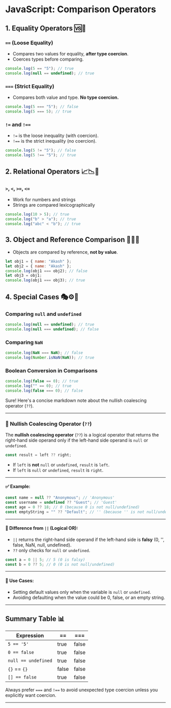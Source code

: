 # JavaScript: Comparison Operators

## 1. Equality Operators 🆚🎯

### `==` (Loose Equality)

- Compares two values for equality, **after type coercion**.
- Coerces types before comparing.

```javascript
console.log(5 == "5"); // true
console.log(null == undefined); // true
```

### `===` (Strict Equality)

- Compares both value and type. **No type coercion.**

```javascript
console.log(5 === "5"); // false
console.log(5 === 5); // true
```

### `!=` and `!==`

- `!=` is the loose inequality (with coercion).
- `!==` is the strict inequality (no coercion).

```javascript
console.log(5 != "5"); // false
console.log(5 !== "5"); // true
```

## 2. Relational Operators 📈📉🧮

### `>`, `<`, `>=`, `<=`

- Work for numbers and strings
- Strings are compared lexicographically

```javascript
console.log(10 > 5); // true
console.log("b" > "a"); // true
console.log("abc" < "b"); // true
```

## 3. Object and Reference Comparison 🧱🔗🧭

- Objects are compared by reference, **not by value**.

```javascript
let obj1 = { name: "Akash" };
let obj2 = { name: "Akash" };
console.log(obj1 === obj2); // false
let obj3 = obj1;
console.log(obj1 === obj3); // true
```

## 4. Special Cases 🎭⚙️🧐

### Comparing `null` and `undefined`

```javascript
console.log(null == undefined); // true
console.log(null === undefined); // false
```

### Comparing `NaN`

```javascript
console.log(NaN === NaN); // false
console.log(Number.isNaN(NaN)); // true
```

### Boolean Conversion in Comparisons

```javascript
console.log(false == 0); // true
console.log("" == 0); // true
console.log(false === 0); // false
```

Sure! Here's a concise markdown note about the nullish coalescing operator (`??`).

---

### 📝 Nullish Coalescing Operator (`??`)

The **nullish coalescing operator** (`??`) is a logical operator that returns the right-hand side operand only if the left-hand side operand is `null` or `undefined`.

```js
const result = left ?? right;
```

- If `left` is **not** `null` or `undefined`, `result` is `left`.
- If `left` is `null` or `undefined`, `result` is `right`.

---

#### ✅ Example:

```js
const name = null ?? "Anonymous"; // 'Anonymous'
const username = undefined ?? "Guest"; // 'Guest'
const age = 0 ?? 18; // 0 (because 0 is not null/undefined)
const emptyString = "" ?? "Default"; // '' (because '' is not null/undefined)
```

---

#### 🔎 Difference from `||` (Logical OR):

- `||` returns the right-hand side operand if the left-hand side is **falsy** (0, '', false, NaN, null, undefined).
- `??` only checks for `null` or `undefined`.

```js
const a = 0 || 5; // 5 (0 is falsy)
const b = 0 ?? 5; // 0 (0 is not null/undefined)
```

---

#### 📌 Use Cases:

- Setting default values only when the variable is `null` or `undefined`.
- Avoiding defaulting when the value could be 0, false, or an empty string.

---

## Summary Table 📊

| Expression          | ==    | ===   |
| ------------------- | ----- | ----- |
| `5 == '5'`          | true  | false |
| `0 == false`        | true  | false |
| `null == undefined` | true  | false |
| `{}` == `{}`        | false | false |
| `[] == false`       | true  | false |

Always prefer `===` and `!==` to avoid unexpected type coercion unless you explicitly want coercion.

---
